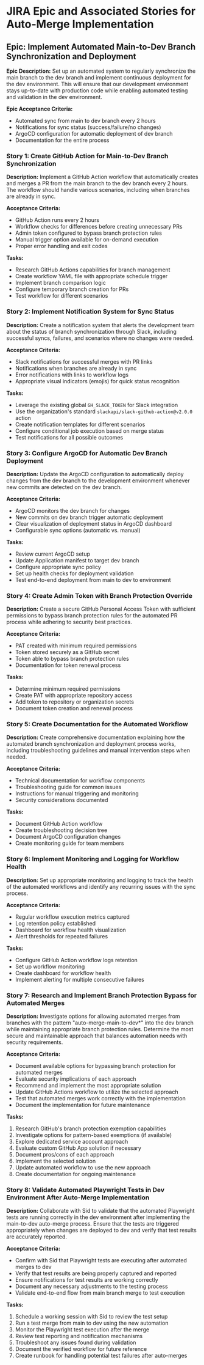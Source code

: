 # JIRA Epic and Associated Stories for Auto-Merge Implementation

## Epic: Implement Automated Main-to-Dev Branch Synchronization and Deployment

**Epic Description:**
Set up an automated system to regularly synchronize the main branch to the dev branch and implement continuous deployment for the dev environment. This will ensure that our development environment stays up-to-date with production code while enabling automated testing and validation in the dev environment.

**Epic Acceptance Criteria:**
- Automated sync from main to dev branch every 2 hours
- Notifications for sync status (success/failure/no changes)
- ArgoCD configuration for automatic deployment of dev branch
- Documentation for the entire process

### Story 1: Create GitHub Action for Main-to-Dev Branch Synchronization
**Description:**
Implement a GitHub Action workflow that automatically creates and merges a PR from the main branch to the dev branch every 2 hours. The workflow should handle various scenarios, including when branches are already in sync.

**Acceptance Criteria:**
- GitHub Action runs every 2 hours
- Workflow checks for differences before creating unnecessary PRs
- Admin token configured to bypass branch protection rules
- Manual trigger option available for on-demand execution
- Proper error handling and exit codes

**Tasks:**
- Research GitHub Actions capabilities for branch management
- Create workflow YAML file with appropriate schedule trigger
- Implement branch comparison logic
- Configure temporary branch creation for PRs
- Test workflow for different scenarios

### Story 2: Implement Notification System for Sync Status
**Description:**
Create a notification system that alerts the development team about the status of branch synchronization through Slack, including successful syncs, failures, and scenarios where no changes were needed.

**Acceptance Criteria:**
- Slack notifications for successful merges with PR links
- Notifications when branches are already in sync
- Error notifications with links to workflow logs
- Appropriate visual indicators (emojis) for quick status recognition

**Tasks:**
- Leverage the existing global `GH_SLACK_TOKEN` for Slack integration
- Use the organization's standard `slackapi/slack-github-action@v2.0.0` action
- Create notification templates for different scenarios
- Configure conditional job execution based on merge status
- Test notifications for all possible outcomes

### Story 3: Configure ArgoCD for Automatic Dev Branch Deployment
**Description:**
Update the ArgoCD configuration to automatically deploy changes from the dev branch to the development environment whenever new commits are detected on the dev branch.

**Acceptance Criteria:**
- ArgoCD monitors the dev branch for changes
- New commits on dev branch trigger automatic deployment
- Clear visualization of deployment status in ArgoCD dashboard
- Configurable sync options (automatic vs. manual)

**Tasks:**
- Review current ArgoCD setup
- Update Application manifest to target dev branch
- Configure appropriate sync policy
- Set up health checks for deployment validation
- Test end-to-end deployment from main to dev to environment

### Story 4: Create Admin Token with Branch Protection Override
**Description:**
Create a secure GitHub Personal Access Token with sufficient permissions to bypass branch protection rules for the automated PR process while adhering to security best practices.

**Acceptance Criteria:**
- PAT created with minimum required permissions
- Token stored securely as a GitHub secret
- Token able to bypass branch protection rules
- Documentation for token renewal process

**Tasks:**
- Determine minimum required permissions
- Create PAT with appropriate repository access
- Add token to repository or organization secrets
- Document token creation and renewal process

### Story 5: Create Documentation for the Automated Workflow
**Description:**
Create comprehensive documentation explaining how the automated branch synchronization and deployment process works, including troubleshooting guidelines and manual intervention steps when needed.

**Acceptance Criteria:**
- Technical documentation for workflow components
- Troubleshooting guide for common issues
- Instructions for manual triggering and monitoring
- Security considerations documented

**Tasks:**
- Document GitHub Action workflow
- Create troubleshooting decision tree
- Document ArgoCD configuration changes
- Create monitoring guide for team members

### Story 6: Implement Monitoring and Logging for Workflow Health
**Description:**
Set up appropriate monitoring and logging to track the health of the automated workflows and identify any recurring issues with the sync process.

**Acceptance Criteria:**
- Regular workflow execution metrics captured
- Log retention policy established
- Dashboard for workflow health visualization
- Alert thresholds for repeated failures

**Tasks:**
- Configure GitHub Action workflow logs retention
- Set up workflow monitoring
- Create dashboard for workflow health
- Implement alerting for multiple consecutive failures

### Story 7: Research and Implement Branch Protection Bypass for Automated Merges
**Description:**
Investigate options for allowing automated merges from branches with the pattern "auto-merge-main-to-dev*" into the dev branch while maintaining appropriate branch protection rules. Determine the most secure and maintainable approach that balances automation needs with security requirements.

**Acceptance Criteria:**
- Document available options for bypassing branch protection for automated merges
- Evaluate security implications of each approach
- Recommend and implement the most appropriate solution
- Update GitHub Actions workflow to utilize the selected approach
- Test that automated merges work correctly with the implementation
- Document the implementation for future maintenance

**Tasks:**
1. Research GitHub's branch protection exemption capabilities
2. Investigate options for pattern-based exemptions (if available)
3. Explore dedicated service account approach
4. Evaluate custom GitHub App solution if necessary
5. Document pros/cons of each approach
6. Implement the selected solution
7. Update automated workflow to use the new approach
8. Create documentation for ongoing maintenance

### Story 8: Validate Automated Playwright Tests in Dev Environment After Auto-Merge Implementation
**Description:**
Collaborate with Sid to validate that the automated Playwright tests are running correctly in the dev environment after implementing the main-to-dev auto-merge process. Ensure that the tests are triggered appropriately when changes are deployed to dev and verify that test results are accurately reported.

**Acceptance Criteria:**
- Confirm with Sid that Playwright tests are executing after automated merges to dev
- Verify that test results are being properly captured and reported
- Ensure notifications for test results are working correctly
- Document any necessary adjustments to the testing process
- Validate end-to-end flow from main branch merge to test execution

**Tasks:**
1. Schedule a working session with Sid to review the test setup
2. Run a test merge from main to dev using the new automation
3. Monitor the Playwright test execution after the merge
4. Review test reporting and notification mechanisms
5. Troubleshoot any issues found during validation
6. Document the verified workflow for future reference
7. Create runbook for handling potential test failures after auto-merges